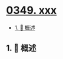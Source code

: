 # [0349. xxx](https://github.com/Tdahuyou/TNotes.leetcode/tree/main/notes/0349.%20xxx)

<!-- region:toc -->

- [1. 📝 概述](#1--概述)

<!-- endregion:toc -->

## 1. 📝 概述
